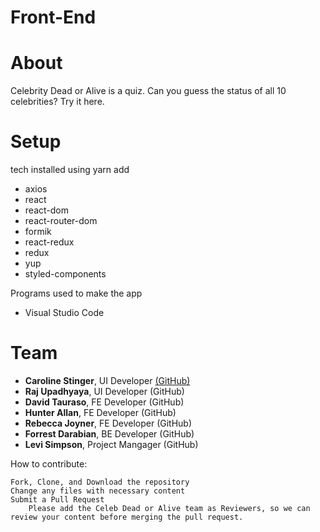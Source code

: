 # Front-End
About
====
Celebrity Dead or Alive is a quiz.  Can you guess the status of all
10 celebrities?  Try it here.


Setup
===

tech installed using yarn add
*   axios
*   react
*   react-dom
*   react-router-dom
*   formik
*   react-redux
*   redux
*   yup
*   styled-components

Programs used to make the app

*   Visual Studio Code



Team
===

*   **Caroline Stinger**, UI Developer [(GitHub)](https://github.com/orgs/BW-Celeb-Dead-or-Alive/people/kelpiy)
*   **Raj Upadhyaya**, UI Developer (GitHub)
*   **David Tauraso**, FE Developer (GitHub)
*   **Hunter Allan**, FE Developer (GitHub)
*   **Rebecca Joyner**, FE Developer (GitHub)
*   **Forrest Darabian**, BE Developer (GitHub)
*   **Levi Simpson**, Project Mangager (GitHub)

How to contribute:

    Fork, Clone, and Download the repository
    Change any files with necessary content
    Submit a Pull Request
        Please add the Celeb Dead or Alive team as Reviewers, so we can review your content before merging the pull request.


